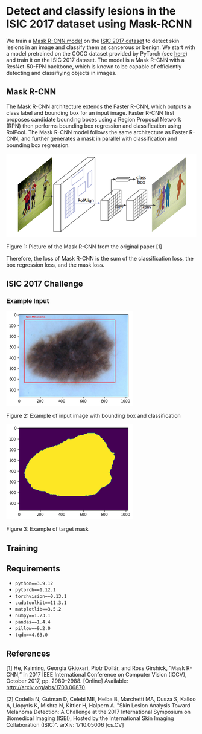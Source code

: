 # Detect and classify lesions in the ISIC 2017 dataset using Mask-RCNN
We train a [Mask R-CNN model](https://arxiv.org/abs/1703.06870) on the [ISIC 2017 dataset](https://challenge.isic-archive.com/data/#2017) to detect skin lesions in an image and classify them as cancerous or benign. We start with a model pretrained on the COCO dataset provided by PyTorch (see [here](https://pytorch.org/vision/main/models/mask_rcnn.html)) and train it on the ISIC 2017 dataset. The model is a Mask R-CNN with a ResNet-50-FPN backbone, which is known to be capable of efficiently detecting and classifiying objects in images.

## Mask R-CNN

The Mask R-CNN architecture extends the Faster R-CNN, which outputs a class label and bounding box for an input image. Faster R-CNN first proposes candidate bounding boxes using a Region Proposal Network (RPN) then performs bounding box regression and classification using RoIPool. The Mask R-CNN model follows the same architecture as Faster R-CNN, and further generates a mask in parallel with classification and bounding box regression.

![Mask R-CNN architecture](figures/mask-rcnn-architecture.PNG)

Figure 1: Picture of the Mask R-CNN from the original paper [1]

Therefore, the loss of Mask R-CNN is the sum of the classification loss, the box regression loss, and the mask loss.

## ISIC 2017 Challenge

### Example Input

![Example of image with bounding box and classification](figures/example-with-target-bounding-box.png)

Figure 2: Example of input image with bounding box and classification

![Example of target mask](figures/example-mask.png)

Figure 3: Example of target mask

## Training


## Requirements

* `python==3.9.12`
* `pytorch==1.12.1`
* `torchvision==0.13.1`
* `cudatoolkit==11.3.1`
* `matplotlib==3.5.2`
* `numpy==1.23.1`
* `pandas==1.4.4`
* `pillow==9.2.0`
* `tqdm==4.63.0`

## References
[1] He, Kaiming, Georgia Gkioxari, Piotr Dollár, and Ross Girshick, “Mask R-CNN,” in 2017 IEEE International Conference on Computer Vision (ICCV), October 2017, pp. 2980–2988. [Online] Available: http://arxiv.org/abs/1703.06870.

[2] Codella N, Gutman D, Celebi ME, Helba B, Marchetti MA, Dusza S, Kalloo A, Liopyris K, Mishra N, Kittler H, Halpern A. "Skin Lesion Analysis Toward Melanoma Detection: A Challenge at the 2017 International Symposium on Biomedical Imaging (ISBI), Hosted by the International Skin Imaging Collaboration (ISIC)". arXiv: 1710.05006 [cs.CV]
